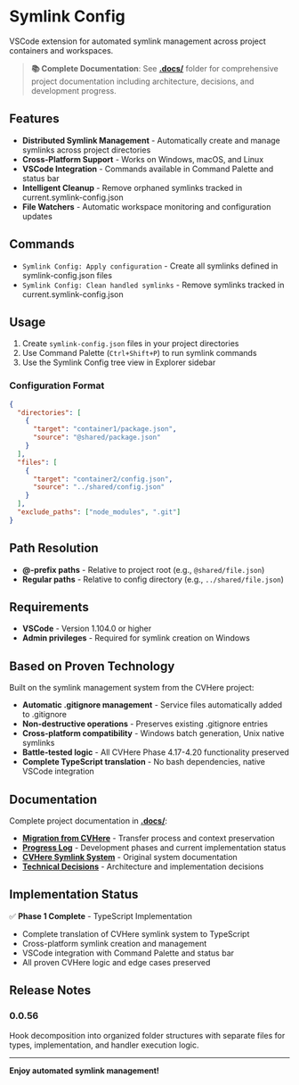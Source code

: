 # Symlink Config

VSCode extension for automated symlink management across project containers and workspaces.

> **📚 Complete Documentation**: See **[.docs/](.docs/)** folder for comprehensive project documentation including architecture, decisions, and development progress.

## Features

- **Distributed Symlink Management** - Automatically create and manage symlinks across project directories
- **Cross-Platform Support** - Works on Windows, macOS, and Linux
- **VSCode Integration** - Commands available in Command Palette and status bar
- **Intelligent Cleanup** - Remove orphaned symlinks tracked in current.symlink-config.json
- **File Watchers** - Automatic workspace monitoring and configuration updates

## Commands

- `Symlink Config: Apply configuration` - Create all symlinks defined in symlink-config.json files
- `Symlink Config: Clean handled symlinks` - Remove symlinks tracked in current.symlink-config.json

## Usage

1. Create `symlink-config.json` files in your project directories
2. Use Command Palette (`Ctrl+Shift+P`) to run symlink commands
3. Use the Symlink Config tree view in Explorer sidebar

### Configuration Format

```json
{
  "directories": [
    {
      "target": "container1/package.json",
      "source": "@shared/package.json"
    }
  ],
  "files": [
    {
      "target": "container2/config.json",
      "source": "../shared/config.json"
    }
  ],
  "exclude_paths": ["node_modules", ".git"]
}
```

## Path Resolution

- **@-prefix paths** - Relative to project root (e.g., `@shared/file.json`)
- **Regular paths** - Relative to config directory (e.g., `../shared/file.json`)

## Requirements

- **VSCode** - Version 1.104.0 or higher
- **Admin privileges** - Required for symlink creation on Windows

## Based on Proven Technology

Built on the symlink management system from the CVHere project:

- **Automatic .gitignore management** - Service files automatically added to .gitignore
- **Non-destructive operations** - Preserves existing .gitignore entries
- **Cross-platform compatibility** - Windows batch generation, Unix native symlinks
- **Battle-tested logic** - All CVHere Phase 4.17-4.20 functionality preserved
- **Complete TypeScript translation** - No bash dependencies, native VSCode integration

## Documentation

Complete project documentation in **[.docs/](.docs/)**:

- **[Migration from CVHere](.docs/project/migration-from-cvhere.md)** - Transfer process and context preservation
- **[Progress Log](.docs/development/progress-log.md)** - Development phases and current implementation status
- **[CVHere Symlink System](.docs/reference/cvhere-symlink-system.md)** - Original system documentation
- **[Technical Decisions](.docs/development/decisions/decisions.md)** - Architecture and implementation decisions

## Implementation Status

✅ **Phase 1 Complete** - TypeScript Implementation

- Complete translation of CVHere symlink system to TypeScript
- Cross-platform symlink creation and management
- VSCode integration with Command Palette and status bar
- All proven CVHere logic and edge cases preserved

## Release Notes

### 0.0.56

Hook decomposition into organized folder structures with separate files for types, implementation, and handler execution logic.

---

**Enjoy automated symlink management!**

